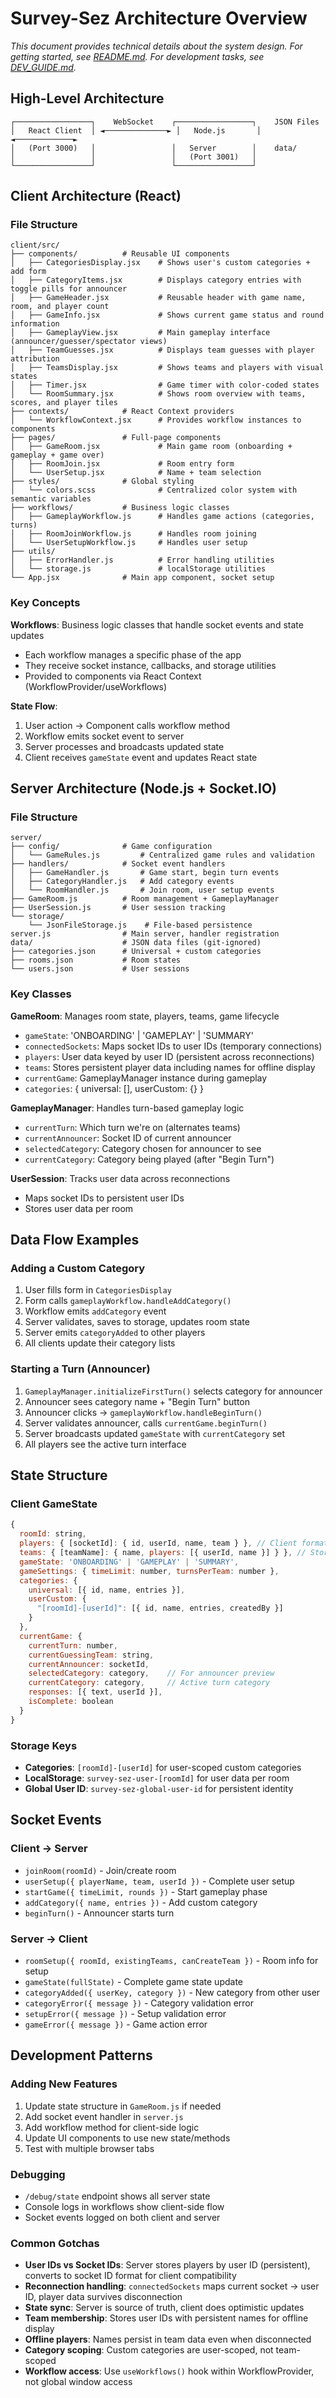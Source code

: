 # Survey-Sez Architecture Overview

*This document provides technical details about the system design. For getting started, see [README.md](README.md). For development tasks, see [DEV_GUIDE.md](DEV_GUIDE.md).*

## High-Level Architecture

```
┌─────────────────┐    WebSocket    ┌─────────────────┐    JSON Files
│   React Client  │ ◄──────────────► │   Node.js       │ ◄─────────────►
│   (Port 3000)   │                 │   Server        │    data/
│                 │                 │   (Port 3001)   │
└─────────────────┘                 └─────────────────┘
```

## Client Architecture (React)

### File Structure
```
client/src/
├── components/          # Reusable UI components
│   ├── CategoriesDisplay.jsx    # Shows user's custom categories + add form
│   ├── CategoryItems.jsx        # Displays category entries with toggle pills for announcer
│   ├── GameHeader.jsx           # Reusable header with game name, room, and player count
│   ├── GameInfo.jsx             # Shows current game status and round information
│   ├── GameplayView.jsx         # Main gameplay interface (announcer/guesser/spectator views)
│   ├── TeamGuesses.jsx          # Displays team guesses with player attribution
│   ├── TeamsDisplay.jsx         # Shows teams and players with visual states
│   ├── Timer.jsx                # Game timer with color-coded states
│   └── RoomSummary.jsx          # Shows room overview with teams, scores, and player tiles
├── contexts/            # React Context providers
│   └── WorkflowContext.jsx      # Provides workflow instances to components
├── pages/               # Full-page components
│   ├── GameRoom.jsx             # Main game room (onboarding + gameplay + game over)
│   ├── RoomJoin.jsx             # Room entry form
│   └── UserSetup.jsx            # Name + team selection
├── styles/              # Global styling
│   └── colors.scss              # Centralized color system with semantic variables
├── workflows/           # Business logic classes
│   ├── GameplayWorkflow.js      # Handles game actions (categories, turns)
│   ├── RoomJoinWorkflow.js      # Handles room joining
│   └── UserSetupWorkflow.js     # Handles user setup
├── utils/
│   ├── ErrorHandler.js          # Error handling utilities
│   └── storage.js               # localStorage utilities
└── App.jsx              # Main app component, socket setup
```

### Key Concepts

**Workflows**: Business logic classes that handle socket events and state updates
- Each workflow manages a specific phase of the app
- They receive socket instance, callbacks, and storage utilities
- Provided to components via React Context (WorkflowProvider/useWorkflows)

**State Flow**: 
1. User action → Component calls workflow method
2. Workflow emits socket event to server
3. Server processes and broadcasts updated state
4. Client receives `gameState` event and updates React state

## Server Architecture (Node.js + Socket.IO)

### File Structure
```
server/
├── config/              # Game configuration
│   └── GameRules.js         # Centralized game rules and validation
├── handlers/            # Socket event handlers
│   ├── GameHandler.js       # Game start, begin turn events
│   ├── CategoryHandler.js   # Add category events
│   └── RoomHandler.js       # Join room, user setup events
├── GameRoom.js          # Room management + GameplayManager
├── UserSession.js       # User session tracking
└── storage/
    └── JsonFileStorage.js    # File-based persistence
server.js                # Main server, handler registration
data/                    # JSON data files (git-ignored)
├── categories.json      # Universal + custom categories
├── rooms.json           # Room states
└── users.json           # User sessions
```

### Key Classes

**GameRoom**: Manages room state, players, teams, game lifecycle
- `gameState`: 'ONBOARDING' | 'GAMEPLAY' | 'SUMMARY'
- `connectedSockets`: Maps socket IDs to user IDs (temporary connections)
- `players`: User data keyed by user ID (persistent across reconnections)
- `teams`: Stores persistent player data including names for offline display
- `currentGame`: GameplayManager instance during gameplay
- `categories`: { universal: [], userCustom: {} }

**GameplayManager**: Handles turn-based gameplay logic
- `currentTurn`: Which turn we're on (alternates teams)
- `currentAnnouncer`: Socket ID of current announcer
- `selectedCategory`: Category chosen for announcer to see
- `currentCategory`: Category being played (after "Begin Turn")

**UserSession**: Tracks user data across reconnections
- Maps socket IDs to persistent user IDs
- Stores user data per room

## Data Flow Examples

### Adding a Custom Category
1. User fills form in `CategoriesDisplay`
2. Form calls `gameplayWorkflow.handleAddCategory()`
3. Workflow emits `addCategory` event
4. Server validates, saves to storage, updates room state
5. Server emits `categoryAdded` to other players
6. All clients update their category lists

### Starting a Turn (Announcer)
1. `GameplayManager.initializeFirstTurn()` selects category for announcer
2. Announcer sees category name + "Begin Turn" button
3. Announcer clicks → `gameplayWorkflow.handleBeginTurn()`
4. Server validates announcer, calls `currentGame.beginTurn()`
5. Server broadcasts updated `gameState` with `currentCategory` set
6. All players see the active turn interface

## State Structure

### Client GameState
```javascript
{
  roomId: string,
  players: { [socketId]: { id, userId, name, team } }, // Client format (converted from userId-keyed data)
  teams: { [teamName]: { name, players: [{ userId, name }] } }, // Stores persistent player data
  gameState: 'ONBOARDING' | 'GAMEPLAY' | 'SUMMARY',
  gameSettings: { timeLimit: number, turnsPerTeam: number },
  categories: {
    universal: [{ id, name, entries }],
    userCustom: { 
      "[roomId]-[userId]": [{ id, name, entries, createdBy }] 
    }
  },
  currentGame: {
    currentTurn: number,
    currentGuessingTeam: string,
    currentAnnouncer: socketId,
    selectedCategory: category,    // For announcer preview
    currentCategory: category,     // Active turn category
    responses: [{ text, userId }],
    isComplete: boolean
  }
}
```

### Storage Keys
- **Categories**: `[roomId]-[userId]` for user-scoped custom categories
- **LocalStorage**: `survey-sez-user-[roomId]` for user data per room
- **Global User ID**: `survey-sez-global-user-id` for persistent identity

## Socket Events

### Client → Server
- `joinRoom(roomId)` - Join/create room
- `userSetup({ playerName, team, userId })` - Complete user setup
- `startGame({ timeLimit, rounds })` - Start gameplay phase
- `addCategory({ name, entries })` - Add custom category
- `beginTurn()` - Announcer starts turn

### Server → Client
- `roomSetup({ roomId, existingTeams, canCreateTeam })` - Room info for setup
- `gameState(fullState)` - Complete game state update
- `categoryAdded({ userKey, category })` - New category from other user
- `categoryError({ message })` - Category validation error
- `setupError({ message })` - Setup validation error
- `gameError({ message })` - Game action error

## Development Patterns

### Adding New Features
1. Update state structure in `GameRoom.js` if needed
2. Add socket event handler in `server.js`
3. Add workflow method for client-side logic
4. Update UI components to use new state/methods
5. Test with multiple browser tabs

### Debugging
- `/debug/state` endpoint shows all server state
- Console logs in workflows show client-side flow
- Socket events logged on both client and server

### Common Gotchas
- **User IDs vs Socket IDs**: Server stores players by user ID (persistent), converts to socket ID format for client compatibility
- **Reconnection handling**: `connectedSockets` maps current socket → user ID, player data survives disconnection
- **State sync**: Server is source of truth, client does optimistic updates
- **Team membership**: Stores user IDs with persistent names for offline display
- **Offline players**: Names persist in team data even when disconnected
- **Category scoping**: Custom categories are user-scoped, not team-scoped
- **Workflow access**: Use `useWorkflows()` hook within WorkflowProvider, not global window access